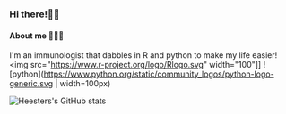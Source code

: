 ### Hi there!👋🏼 
#### About me 👨🏼‍🔬
I'm an immunologist that dabbles in R and python to make my life easier!
<img src="https://www.r-project.org/logo/Rlogo.svg" width="100"]] ![python](https://www.python.org/static/community_logos/python-logo-generic.svg | width=100px)

![Heesters's GitHub stats](https://github-readme-stats.vercel.app/api?username=heesters&theme=buefy)
